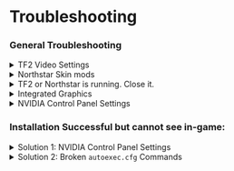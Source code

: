 # Troubleshooting

### General Troubleshooting

<details>

<summary>TF2 Video Settings</summary>

* Open Titanfall 2.
* Navigate to Video settings.
* Check that your 'Texture Filtering' is set to at least 'Anisotropic 8x' (preferably 'Anisotropic 16X').
* Check that your 'Texture Streaming Budget' is sufficient.

</details>

<details>

<summary>Northstar Skin mods</summary>

If the skin is reactive, animated or does something special outside of just basic textures, it's probably installed as a Northstar mod. Check the skin to see if it says to be installed as a mod.

This includes the custom models such as the Cat ears. They are installed as Northstar mods.

You don't need the skin tool for these Northstar mods.

</details>

<details>

<summary>TF2 or  Northstar is running. Close it.</summary>

Pretty simple. We cannot overwrite data in the starpak if it's busy being used by the game.&#x20;

Close out of the game.

</details>

<details>

<summary>Integrated Graphics</summary>

You just can't use custom skins, as it requires Texture Streaming.

This is likely because you are using a laptop, but not all laptops are the same. Some laptops will have dedicated GPU's which allow for Texture Streaming.

</details>

<details>

<summary>NVIDIA Control Panel Settings</summary>

\*If you have a Nvidia graphics card.\*

* Open 'NVIDIA Control Panel'
* Navigate to 3D Settings**>>**Adjust settings with preview&#x20;
* Drag the Performance - Quality slider to 'Quality'.

</details>

### Installation Successful but cannot see in-game:

<details>

<summary>Solution 1: NVIDIA Control Panel Settings</summary>

\*If you have a Nvidia graphics card.\*

* Open 'NVIDIA Control Panel'
* Navigate to 3D Settings**>>**Adjust settings with preview&#x20;
* Drag the Performance - Quality slider to 'Quality'.

</details>

<details>

<summary>Solution 2: Broken <code>autoexec.cfg</code> Commands </summary>

Some `autoexec.cfg` commands can break or increase chance of breaking custom DDS skins.

This is pretty rare. I've only heard of this issue happening 4 times.&#x20;

To fix.&#x20;

* Just save your current `autoexec.cfg`

<!---->

* Create a new `autoexec.cfg`

<!---->

* Copy and paste your previous commands.&#x20;

IF THIS DOESN'T WORK. Please share your commands to me for testing but we can get this to work.&#x20;

* Just, copy and paste the commands you want or understand what they do.&#x20;

Minimize the chance of corruption. If not. Just paste the necessities.&#x20;

IF DOESN'T WORK AGAIN.

* Just use a blank `autoexec.cfg` file.&#x20;

If your skins still do not work. Your `autoexec.cfg` is not the issue.

</details>
